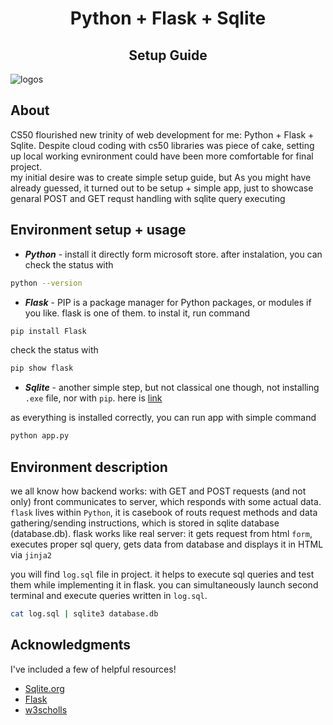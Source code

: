 <h1 align="center">Python + Flask + Sqlite</h1> 
<h2 align="center">Setup Guide</h2> 


![logos](https://github.com/tsotneforester/python-flask-sqlite3-CRUD/assets/79293287/3d874e5a-52d0-4ed9-b5a8-6880e29f625a)



## About

CS50 flourished new trinity of web development for me: Python + Flask + Sqlite. Despite cloud coding with cs50 libraries was piece of cake, setting up local working evnironment could have been more comfortable for final project.  
my initial desire was to create simple setup guide, but As you might have already guessed, it turned out to be setup + simple app, just to showcase genaral POST and GET requst handling with sqlite query executing


## Environment setup + usage
- **_Python_** - install it directly form microsoft store. after instalation, you can check the status with

```sh
python --version
``` 

- **_Flask_** - PIP is a package manager for Python packages, or modules if you like. flask is one of them. to instal it, run command

```sh
pip install Flask
``` 

check the status with

```sh
pip show flask
``` 

- **_Sqlite_** - another simple step, but not classical one though, not installing `.exe` file, nor with `pip`. here is [link](https://www.youtube.com/results?search_query=sqlite+installation+windows+10)

as everything is installed correctly, you can run app with simple command

```sh
python app.py
``` 

## Environment description
we all know how backend works: with GET and POST requests (and not only) front communicates to server, which responds with some actual data. `flask` lives within `Python`, it is casebook of routs request methods and data gathering/sending instructions, which is stored in sqlite database (database.db). flask works like real server: it gets request from html `form`, executes proper sql query, gets data from database and displays it in HTML via `jinja2`

you will find `log.sql` file in project. it helps to execute sql queries and test them while implementing it in flask. you can simultaneously launch second terminal and execute queries written in `log.sql`.

```sh
cat log.sql | sqlite3 database.db
``` 


## Acknowledgments
 I've included a few of helpful resources!
 
 -  [Sqlite.org](https://www.sqlite.org/doclist.html)
 -  [Flask](https://flask.palletsprojects.com/en/3.0.x/#user-s-guide)
 -  [w3scholls](https://www.w3schools.com/sql/default.asp)




<!-- |||||||||||||| Heading |||||||||||||    -->
<!-- # About The Project -->
<!--<h1 align="center"> About The Project </h1> -->

<!-- |||||||||||||| Emphesize --|||||||||||||| -->
<!-- **bold** / **bold** / <strong>bold</strong> -->
<!-- _italic_ / _italic_ / <i>italic</i> -->
<!-- **_italic + Bold_** -->

<!----------------------------------- HR-------------------------------->

<!-- *** / <hr> / --- -->

<!----------------------------------- List-------------------------------->
<!-- - item -->
<!-- - item -->

<!-- 1. item 1 -->
<!-- 2. item 2 -->

<!----------------------------------- Link -------------------------------->
<!-- [hi](link) -->
<!-- <https://www.markdownguide.org> -->
<!-- <fake@example.com> -->

<!----------------------- image and badge-------------------------------->
<!-- <p align="center"><img src=""></p> -->
<!-- ![txt](src "title") -->
<!-- [![txt](src "title")](link) -->
<!-- ![txt](https://img.shields.io/badge/Nvidia-RTX%204090-D212E1?style=for-the-badge&logo=nvidia&logoColor=white&labelColor=76B900 "image") -->
<!-- ![html](https://img.shields.io/badge/-HTML-6abecd "image") -->

<!----------------------- Blockquote -------------------------------->
<!-- > blockquote -->

<!----------------------- code -------------------------------->
<!-- > `code` -->

<!----------------------- Terminal -------------------------------->
<!-- ```sh
const hello= "hello";
``` -->

<!----------------------- Table-------------------------------->
<!-- | name | surname | age |
| :--- | :-----: | --: |
| 4    |    5    |   6 | -->
<!----------------------- Back To Top -------------------------------->
<!-- <a name="readme-top"></a>
<p align="right">(<a href="#readme-top">back to top</a>)</p> -->



<!----------------------- Links -------------------------------->
<!-- https://readme-typing-svg.demolab.com/demo/ -->
<!-- https://www.markdownguide.org/basic-syntax/#reference-style-links -->
<!-- https://github.com/ikatyang/emoji-cheat-sheet/blob/master/README.md -->
<!-- https://github.com/tandpfun/skill-icons?ref=reactjsexample.com -->
<!-- https://shields.io/ -->
<!-- https://readme-typing-svg.demolab.com/demo/ -->
<!-- https://reheader.glitch.me/home -->
<!-- https://github-profile-summary-cards.vercel.app/demo.html -->
<!-- https://www.terminalgif.com/ -->
<!-- https://home.aveek.io/GitHub-Profile-Badges/ -->
<!-- https://github.com/MikeCodesDotNET/ColoredBadges -->

<!----------------------- Preview -------------------------------->
<!-- https://markdownlivepreview.com/ -->
